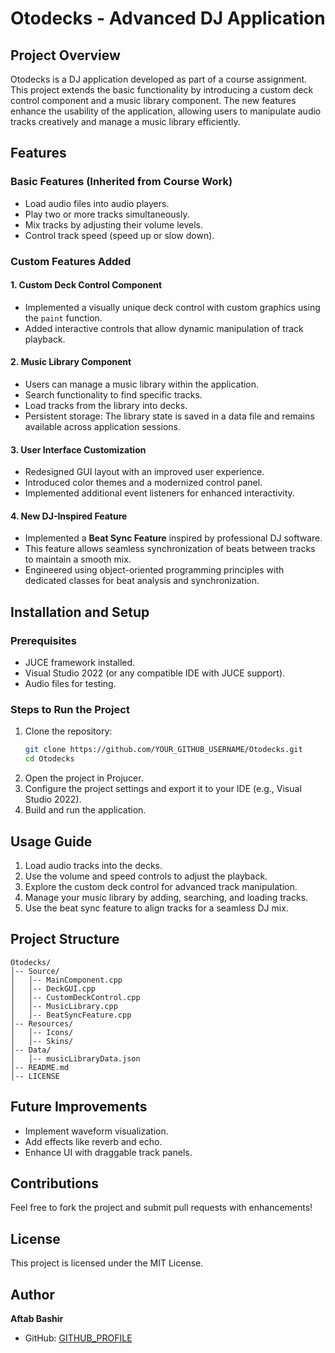 # Otodecks - Advanced DJ Application

## Project Overview
Otodecks is a DJ application developed as part of a course assignment. This project extends the basic functionality by introducing a custom deck control component and a music library component. The new features enhance the usability of the application, allowing users to manipulate audio tracks creatively and manage a music library efficiently.

## Features

### Basic Features (Inherited from Course Work)
- Load audio files into audio players.
- Play two or more tracks simultaneously.
- Mix tracks by adjusting their volume levels.
- Control track speed (speed up or slow down).

### Custom Features Added
#### 1. **Custom Deck Control Component**
- Implemented a visually unique deck control with custom graphics using the `paint` function.
- Added interactive controls that allow dynamic manipulation of track playback.

#### 2. **Music Library Component**
- Users can manage a music library within the application.
- Search functionality to find specific tracks.
- Load tracks from the library into decks.
- Persistent storage: The library state is saved in a data file and remains available across application sessions.

#### 3. **User Interface Customization**
- Redesigned GUI layout with an improved user experience.
- Introduced color themes and a modernized control panel.
- Implemented additional event listeners for enhanced interactivity.

#### 4. **New DJ-Inspired Feature**
- Implemented a **Beat Sync Feature** inspired by professional DJ software.
- This feature allows seamless synchronization of beats between tracks to maintain a smooth mix.
- Engineered using object-oriented programming principles with dedicated classes for beat analysis and synchronization.

## Installation and Setup

### Prerequisites
- JUCE framework installed.
- Visual Studio 2022 (or any compatible IDE with JUCE support).
- Audio files for testing.

### Steps to Run the Project
1. Clone the repository:
   ```bash
   git clone https://github.com/YOUR_GITHUB_USERNAME/Otodecks.git
   cd Otodecks
   ```
2. Open the project in Projucer.
3. Configure the project settings and export it to your IDE (e.g., Visual Studio 2022).
4. Build and run the application.

## Usage Guide
1. Load audio tracks into the decks.
2. Use the volume and speed controls to adjust the playback.
3. Explore the custom deck control for advanced track manipulation.
4. Manage your music library by adding, searching, and loading tracks.
5. Use the beat sync feature to align tracks for a seamless DJ mix.

## Project Structure
```
Otodecks/
│-- Source/
│   │-- MainComponent.cpp
│   │-- DeckGUI.cpp
│   │-- CustomDeckControl.cpp
│   │-- MusicLibrary.cpp
│   │-- BeatSyncFeature.cpp
│-- Resources/
│   │-- Icons/
│   │-- Skins/
│-- Data/
│   │-- musicLibraryData.json
│-- README.md
│-- LICENSE
```

## Future Improvements
- Implement waveform visualization.
- Add effects like reverb and echo.
- Enhance UI with draggable track panels.

## Contributions
Feel free to fork the project and submit pull requests with enhancements!

## License
This project is licensed under the MIT License.

## Author
**Aftab Bashir**
- GitHub: [GITHUB_PROFILE](https://github.com/aftab0575)
